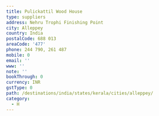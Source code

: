 ```yaml
---
title: Pulickattil Wood House
type: suppliers
address: Nehru Trophi Finishing Point
city: Alleppey
country: India
postalCode: 688 013
areaCode: '477'
phone: 244 790, 261 487
mobile: 0
email: ''
www: ''
note: ''
bookThrough: 0
currency: INR
gstType: 0
path: /destinations/india/states/kerala/cities/alleppey/
category:
  - H
---
```


